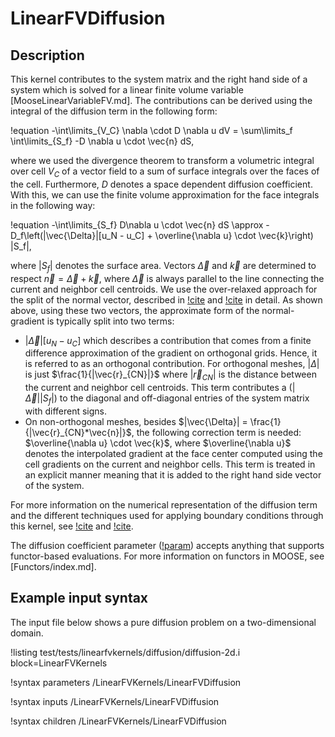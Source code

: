 # LinearFVDiffusion

## Description

This kernel contributes to the system matrix and the right hand side of a system
which is solved for a linear finite volume variable [MooseLinearVariableFV.md].
The contributions can be derived using the integral of the diffusion term in the following form:

!equation
-\int\limits_{V_C} \nabla \cdot D \nabla u dV =
\sum\limits_f \int\limits_{S_f} -D \nabla u \cdot \vec{n} dS,

where we used the divergence theorem to transform a volumetric integral over cell $V_C$ of a
vector field to a sum of surface integrals over the faces of the cell.
Furthermore, $D$ denotes a space dependent diffusion coefficient.
With this, we can use the finite volume approximation for the face integrals in the following way:

!equation
-\int\limits_{S_f} D\nabla u \cdot \vec{n} dS \approx
-D_f\left(|\vec{\Delta}|[u_N - u_C] + \overline{\nabla u} \cdot \vec{k}\right) |S_f|,

where $|S_f|$ denotes the surface area.
Vectors $\vec{\Delta}$ and $\vec{k}$ are determined to respect $\vec{n} = \vec{\Delta} + \vec{k}$,
where $\vec{\Delta}$ is always parallel to the line connecting the current and neighbor cell centroids.
We use the over-relaxed approach for the split of the normal vector,
described in [!cite](moukalled2016finite) and [!cite](jasak1996error) in detail.
As shown above, using these two vectors, the approximate form of the normal-gradient is
typically split into two terms:

- $|\vec{\Delta}|[u_N - u_C]$ which describes a contribution that comes from
  a finite difference approximation of the gradient on orthogonal grids.
  Hence, it is referred to as an orthogonal contribution. For orthogonal meshes, $|\Delta|$
  is just $\frac{1}{|\vec{r}_{CN}|}$ where $|\vec{r}_{CN}|$ is the distance between the
  current and neighbor cell centroids. This term contributes a ($|\vec{\Delta}||S_f|$)
  to the diagonal and off-diagonal entries of the system matrix with different signs.
- On non-orthogonal meshes, besides $|\vec{\Delta}| = \frac{1}{|\vec{r}_{CN}*\vec{n}|}$,
  the following correction term is needed: $\overline{\nabla u} \cdot \vec{k}$, where
  $\overline{\nabla u}$ denotes the interpolated gradient at the face center computed using the cell
  gradients on the current and neighbor cells. This term is treated in an explicit manner
  meaning that it is added to the right hand side vector of the system.

For more information on the numerical representation of the diffusion term and the different
techniques used for applying boundary conditions through this kernel, see [!cite](moukalled2016finite)
and [!cite](jasak1996error).

The diffusion coefficient parameter ([!param](/LinearFVKernels/LinearFVDiffusion/diffusion_coeff))
accepts anything that supports functor-based evaluations. For more information on functors in
MOOSE, see [Functors/index.md].

## Example input syntax

The input file below shows a pure diffusion problem on a two-dimensional domain.

!listing test/tests/linearfvkernels/diffusion/diffusion-2d.i block=LinearFVKernels

!syntax parameters /LinearFVKernels/LinearFVDiffusion

!syntax inputs /LinearFVKernels/LinearFVDiffusion

!syntax children /LinearFVKernels/LinearFVDiffusion
